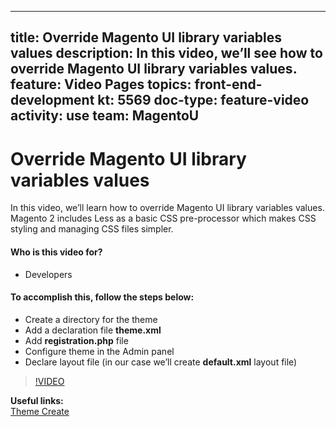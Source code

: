 
---
title: Override Magento UI library variables values
description: In this video, we’ll see how to override Magento UI library variables values.
feature: Video Pages
topics: front-end-development
kt: 5569
doc-type: feature-video
activity: use
team: MagentoU
---
# Override Magento UI library variables values

In this video, we’ll learn how to override Magento UI library variables values. Magento 2 includes Less as a basic CSS pre-processor which makes CSS styling and managing CSS files simpler.

#### Who is this video for?
* Developers

#### To accomplish this, follow the steps below:
* Create a directory for the theme
* Add a declaration file **theme.xml**
* Add **registration.php** file
* Configure theme in the Admin panel
* Declare layout file (in our case we’ll create **default.xml** layout file)

>[!VIDEO](https://video.tv.adobe.com/v/35757)

**Useful links:**
<br/>
[Theme Create](https://devdocs.magento.com/guides/v2.4/frontend-dev-guide/themes/theme-create.html)
